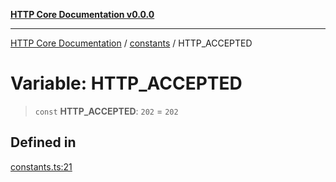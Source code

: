 [**HTTP Core Documentation v0.0.0**](../../README.md)

***

[HTTP Core Documentation](../../modules.md) / [constants](../README.md) / HTTP\_ACCEPTED

# Variable: HTTP\_ACCEPTED

> `const` **HTTP\_ACCEPTED**: `202` = `202`

## Defined in

[constants.ts:21](https://github.com/stonemjs/http-core/blob/a162480c16327760396238c341daab61793d5440/src/constants.ts#L21)
